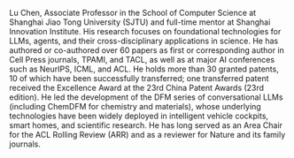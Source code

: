 [//]: # (Lu Chen, Associate Researcher in the Department of Computer Science and Engineering at Shanghai Jiao Tong University &#40;SJTU&#41;. His main research interests include dialogue-based large language models like ChatGPT, natural language processing, and AI for Science. He has published over 40 papers in major international conferences and journals such as TPAMI, NeurIPS, and ACL. His research has been recognized with several awards, including the Area Chair Recommendation Award at the prestigious international conference COLING2018 on natural language processing, the Best Paper Award at the 17th National Conference on Man-Machine Speech Communication &#40;NCMMSC2022&#41;, the Outstanding Doctoral Dissertation Award of Shanghai Jiao Tong University in 2020, the Outstanding Doctoral Dissertation Nomination Award of the China Computer Federation &#40;CCF&#41; in 2021, and the ACM China &#40;Shanghai Chapter&#41; Outstanding Doctoral Dissertation Award in 2021. He has led teams to participate in and win championships or first prizes in several authoritative challenges and technical evaluations in the fields of intelligent human-computer dialogue and intelligent question answering &#40;including DSTC, Spider, CSpider, CBLUE2.0, etc.&#41;. Some of his research achievements have been widely applied through industry-university-research collaborations, and his patents have won the Excellence Award at the 23rd China Patent Awards. He also serves as an Area Chair for the Association for Computational Linguistics Rolling Review &#40;ACL ARR&#41;, a Standing Reviewer for the top-tier journal Transactions of the Association for Computational Linguistics &#40;TACL&#41;, and has been a Program Committee member for major international academic conferences such as ICML, NeurIPS, ACL, and EMNLP.)

Lu Chen, Associate Professor in the School of Computer Science at Shanghai Jiao Tong University (SJTU) and full-time mentor at Shanghai Innovation Institute. His research focuses on foundational technologies for LLMs, agents, and their cross-disciplinary applications in science. He has authored or co-authored over 60 papers as first or corresponding author in Cell Press journals, TPAMI, and TACL, as well as at major AI conferences such as NeurIPS, ICML, and ACL. He holds more than 30 granted patents, 10 of which have been successfully transferred; one transferred patent received the Excellence Award at the 23rd China Patent Awards (23rd edition). He led the development of the DFM series of conversational LLMs (including ChemDFM for chemistry and materials), whose underlying technologies have been widely deployed in intelligent vehicle cockpits, smart homes, and scientific research. He has long served as an Area Chair for the ACL Rolling Review (ARR) and as a reviewer for Nature and its family journals.